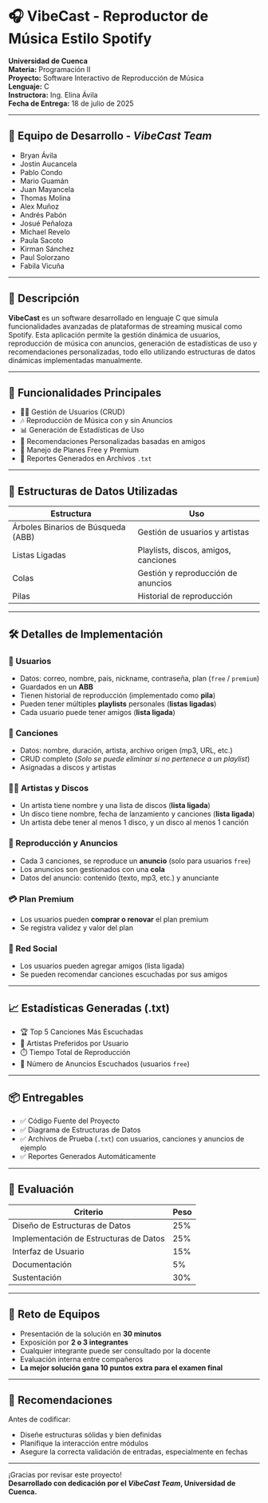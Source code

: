 # 🎧 VibeCast - Reproductor de Música Estilo Spotify

**Universidad de Cuenca**  
**Materia:** Programación II  
**Proyecto:** Software Interactivo de Reproducción de Música  
**Lenguaje:** C  
**Instructora:** Ing. Elina Ávila  
**Fecha de Entrega:** 18 de julio de 2025  

---

## 👥 Equipo de Desarrollo - *VibeCast Team*

- Bryan Ávila  
- Jostin Aucancela  
- Pablo Condo  
- Mario Guamán  
- Juan Mayancela  
- Thomas Molina  
- Alex Muñoz  
- Andrés Pabón  
- Josué Peñaloza  
- Michael Revelo  
- Paula Sacoto  
- Kirman Sánchez  
- Paul Solorzano  
- Fabila Vicuña  

---

## 📌 Descripción

**VibeCast** es un software desarrollado en lenguaje C que simula funcionalidades avanzadas de plataformas de streaming musical como Spotify. Esta aplicación permite la gestión dinámica de usuarios, reproducción de música con anuncios, generación de estadísticas de uso y recomendaciones personalizadas, todo ello utilizando estructuras de datos dinámicas implementadas manualmente.

---

## 🧠 Funcionalidades Principales

- 🧍‍♂️ Gestión de Usuarios (CRUD)
- 🎶 Reproducción de Música con y sin Anuncios
- 📊 Generación de Estadísticas de Uso
- 🤖 Recomendaciones Personalizadas basadas en amigos
- 🔐 Manejo de Planes Free y Premium
- 🧾 Reportes Generados en Archivos `.txt`

---

## 🧱 Estructuras de Datos Utilizadas

| Estructura | Uso |
|-----------|-----|
| Árboles Binarios de Búsqueda (ABB) | Gestión de usuarios y artistas |
| Listas Ligadas | Playlists, discos, amigos, canciones |
| Colas | Gestión y reproducción de anuncios |
| Pilas | Historial de reproducción |

---

## 🛠️ Detalles de Implementación

### 👤 Usuarios
- Datos: correo, nombre, país, nickname, contraseña, plan (`free` / `premium`)
- Guardados en un **ABB**
- Tienen historial de reproducción (implementado como **pila**)
- Pueden tener múltiples **playlists** personales (**listas ligadas**)
- Cada usuario puede tener amigos (**lista ligada**)

### 🎵 Canciones
- Datos: nombre, duración, artista, archivo origen (mp3, URL, etc.)
- CRUD completo (*Solo se puede eliminar si no pertenece a un playlist*)
- Asignadas a discos y artistas

### 👩‍🎤 Artistas y Discos
- Un artista tiene nombre y una lista de discos (**lista ligada**)
- Un disco tiene nombre, fecha de lanzamiento y canciones (**lista ligada**)
- Un artista debe tener al menos 1 disco, y un disco al menos 1 canción

### 📃 Reproducción y Anuncios
- Cada 3 canciones, se reproduce un **anuncio** (solo para usuarios `free`)
- Los anuncios son gestionados con una **cola**
- Datos del anuncio: contenido (texto, mp3, etc.) y anunciante

### 💳 Plan Premium
- Los usuarios pueden **comprar o renovar** el plan premium
- Se registra validez y valor del plan

### 🤝 Red Social
- Los usuarios pueden agregar amigos (lista ligada)
- Se pueden recomendar canciones escuchadas por sus amigos

---

## 📈 Estadísticas Generadas (.txt)

- 🏆 Top 5 Canciones Más Escuchadas  
- 🎤 Artistas Preferidos por Usuario  
- ⏱️ Tiempo Total de Reproducción  
- 📢 Número de Anuncios Escuchados (usuarios `free`)

---

## 📦 Entregables

- ✅ Código Fuente del Proyecto
- ✅ Diagrama de Estructuras de Datos
- ✅ Archivos de Prueba (`.txt`) con usuarios, canciones y anuncios de ejemplo
- ✅ Reportes Generados Automáticamente

---

## 🧪 Evaluación

| Criterio | Peso |
|---------|------|
| Diseño de Estructuras de Datos | 25% |
| Implementación de Estructuras de Datos | 25% |
| Interfaz de Usuario | 15% |
| Documentación | 5% |
| Sustentación | 30% |

---

## 🎯 Reto de Equipos

- Presentación de la solución en **30 minutos**
- Exposición por **2 o 3 integrantes**
- Cualquier integrante puede ser consultado por la docente
- Evaluación interna entre compañeros
- **La mejor solución gana 10 puntos extra para el examen final**

---

## 🚀 Recomendaciones

Antes de codificar:
- Diseñe estructuras sólidas y bien definidas
- Planifique la interacción entre módulos
- Asegure la correcta validación de entradas, especialmente en fechas

---

¡Gracias por revisar este proyecto!  
**Desarrollado con dedicación por el *VibeCast Team*, Universidad de Cuenca.**
